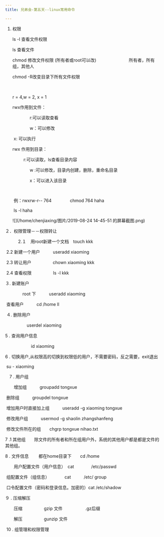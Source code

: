 ```yaml
---
title: 兄弟会-第五天--linux常用命令

---
```


   1. 权限

        ls  -l     查看文件权限

        ls          查看文件

        chmod   修改文件权限  (所有者或root可以改)                 　　　　　　　 所有者，所有组，其他人

        chmod  -R改变目录下所有文件权限

        ​    　

         r  = 4,w = 2, x = 1

      rwx作用到文件：

      　　　　r:可以读取查看

      　　　　w：可以修改
      
      ​                  x: 可以执行
      
      rwx 作用到目录：  　
      
        　  　     r:可以读取，ls查看目录内容
      
      　　　　w :可以修改，目录内创建，删除，重命名目录
      
      　　　　x：可以进入该目录
      
      ​                  
      
      ​     例：rwxrw-r--       764                 　　　　chmod  764  haha
      
      ​                                                                                  ls  -l    haha
      
      ![](/home/chenjiaxing/图片/2019-08-24 14-45-51 的屏幕截图.png)

２．权限管理－－权限转让

　　　2.１　用root新建一个文档　touch  kkk

​              2.2    新建一个用户　　　useradd   xiaoming

​               2.3   转让用户　　　　　chown   xiaoming   kkk

​               2.4   查看权限　　　　　ls  -l   kkk

  ３.   新建账户

　　　　root 下　　　useradd    xiaoming

​                 查看用户　　　cd    /home                    ll

​      ４. 删除用户　　　

　　　　　userdel     xiaoming

   5 .  查询用户信息　

　　　　　　id   xiaoming

  6  .    切换用户,从权限高的切换到权限低的用户，不需要密码，反之需要，exit退出

​       su -  xiaoming    

　7 . 用户组

　　增加组　　　groupadd    tongxue

​          删除组　　　groupdel    tongxue

​          增加用户时直接加上组　　　useradd   -g    xiaoming   tongxue

​          修改用户组　　　usermod    -g    shaolin   zhangshanfeng        

​            修改文件所在的组　　chgrp  tongxue   nihao.txt            

7 .1 其他组　　除文件的所有者和所在组用户外，系统的其他用户都是都是文件的其他组。　

8 . 文件信息　　 都在home目录下　　cd   /home

　　用户配置文件（用户信息）　cat　　　　/etc/passwd

​        组配置文件（组信息）　　　　cat　　　/etc/ group

​        口令配置文件（密码和登录信息。加密的）cat     /etc/shadow　　    

９ . 压缩解压

 　　压缩　　　　　gzip     文件　　　　         　.gz后缀　

　　解压　　　　　gunzip   文件

​    10 . 组管理和权限管理

　        



 





